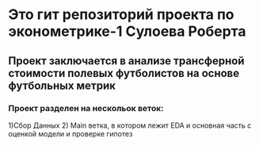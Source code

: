 # Это гит репозиторий проекта по эконометрике-1 Сулоева Роберта 
## Проект заключается в анализе трансферной стоимости полевых футболистов на основе футбольных метрик

### Проект разделен на нескольок веток:
1)Сбор Данных
2) Main ветка, в котором лежит EDA и основная часть с оценкой модели и проверке гипотез


